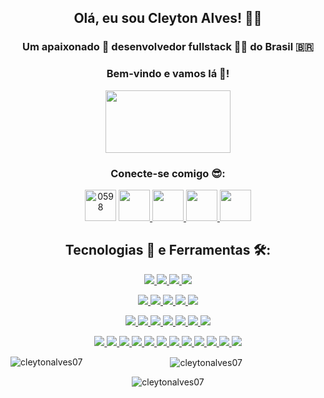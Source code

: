 <h2 align="center" >Olá, eu sou <strong>Cleyton Alves!</strong>  🧔🏻 </h2>

<h3 align="center">Um apaixonado 💚 desenvolvedor fullstack 🧑‍💻 do Brasil 🇧🇷</h3>
 
<h3 align="center" > <strong>Bem-vindo e vamos lá 🚀!</strong></h3>

 <div "style: border-radius:5px" align="center">
   <img src="https://user-images.githubusercontent.com/89083420/145870437-6e4d879f-a4b4-4b4d-ab33-10c50f52b842.gif" width="200" height="100">
 </div>
 
<h3 align="center">Conecte-se comigo 😎:</h3>
<div align="center">
<p align="center">

<a href="https://discord.gg/0598" target="blank"><img src="https://raw.githubusercontent.com/rahuldkjain/github-profile-readme-generator/master/src/images/icons/Social/discord.svg" alt="0598" height="50" width="50" /></a>
 <a href="https://github.com/CleytonAlves07">
            <img src="https://raw.githubusercontent.com/gauravghongde/social-icons/master/SVG/Color/Github.svg" width="50" height="50" />
        </a>
        <a href="https://www.linkedin.com/in/cleyton-alves/">
            <img src="https://raw.githubusercontent.com/gauravghongde/social-icons/master/SVG/Color/LinkedIN.svg" width="50" height="50" />
        </a>
        <a href="mailto:cleyton.alves.a@gmail.com">
            <img src="https://raw.githubusercontent.com/gauravghongde/social-icons/master/SVG/Color/Gmail.svg" width="50" height="50" />
        </a>
        <a href="https://wa.me/5581996687008">
            <img src="https://raw.githubusercontent.com/gauravghongde/social-icons/master/SVG/Color/WhatsApp.svg" width="50" height="50" />
        </a>
 
</p>
</div>

<h2 align="center">Tecnologias 🎯 e Ferramentas 🛠️:</h2>


<div align="center">
    <p>
        <a href="https://www.python.org">
            <img src="https://skillicons.dev/icons?i=py" />
        </a>
        <a href="https://skillicons.dev">
            <img src="https://skillicons.dev/icons?i=js" />
        </a>
        <a href="https://skillicons.dev">
            <img src="https://skillicons.dev/icons?i=ts" />
        </a>
        <a href="https://skillicons.dev">
            <img src="https://skillicons.dev/icons?i=nodejs" />
        </a>
    </p>
    <p>
        <a href="https://skillicons.dev">
            <img src="https://skillicons.dev/icons?i=react" />
        </a>
        <a href="https://skillicons.dev">
            <img src="https://skillicons.dev/icons?i=bootstrap" />
        </a>
        <a href="https://skillicons.dev">
            <img src="https://skillicons.dev/icons?i=tailwind" />
        </a>
        <a href="https://skillicons.dev">
            <img src="https://skillicons.dev/icons?i=vite" />
        </a>
        <a href="https://skillicons.dev">
            <img src="https://skillicons.dev/icons?i=vscode" />
        </a>
    </p>
    <p>
        <a href="https://skillicons.dev">
            <img src="https://skillicons.dev/icons?i=bash" />
        </a>
        <a href="https://github.com">
            <img src="https://skillicons.dev/icons?i=github" />
        </a>
        <a href="https://skillicons.dev">
            <img src="https://skillicons.dev/icons?i=git" />
        </a>
        <a href="https://skillicons.dev">
            <img src="https://skillicons.dev/icons?i=html" />
        </a>
        <a href="https://skillicons.dev">
            <img src="https://skillicons.dev/icons?i=css" />
        </a>
        <a href="https://aws.amazon.com/pt/">
            <img src="https://skillicons.dev/icons?i=docker" />
        </a>
         <a href="https://skillicons.dev">
            <img src="https://skillicons.dev/icons?i=linux" />
        </a>
    </p>
    <p>
        <a href="https://skillicons.dev">
            <img src="https://skillicons.dev/icons?i=sqlite" />
        </a>
        <a href="https://skillicons.dev">
            <img src="https://skillicons.dev/icons?i=mysql" />
        </a>
        <a href="https://skillicons.dev">
            <img src="https://skillicons.dev/icons?i=mongodb" />
        </a>
        <a href="https://skillicons.dev">
            <img src="https://skillicons.dev/icons?i=postgres" />
        </a>
        <a href="https://skillicons.dev">
            <img src="https://skillicons.dev/icons?i=prisma" />
        </a>
         <a href="https://skillicons.dev">
            <img src="https://skillicons.dev/icons?i=sequelize" />
        </a>
        <a href="https://skillicons.dev">
            <img src="https://skillicons.dev/icons?i=heroku" />
        </a>
        <a href="https://skillicons.dev">
            <img src="https://skillicons.dev/icons?i=express" />
        </a>
        <a href="https://docs.djangoproject.com/en/4.1/">
            <img src="https://skillicons.dev/icons?i=django" />
        </a>
        <a href="https://skillicons.dev">
            <img src="https://skillicons.dev/icons?i=flask" />
        </a>
        <a href="https://skillicons.dev">
            <img src="https://skillicons.dev/icons?i=selenium" />
        </a>
        <a href="https://skillicons.dev">
            <img src="https://skillicons.dev/icons?i=jest" />
        </a>
    </p>
</div>
<div align="center">
<p><img align="left" src="https://github-readme-stats.vercel.app/api/top-langs?username=cleytonalves07&show_icons=true&locale=en&layout=compact" alt="cleytonalves07" /></p>

<p>&nbsp;<img align="center" src="https://github-readme-stats.vercel.app/api?username=cleytonalves07&show_icons=true&locale=en" alt="cleytonalves07" /></p>

<p><img align="center" src="https://github-readme-streak-stats.herokuapp.com/?user=cleytonalves07&" alt="cleytonalves07" /></p>

</div>


##


